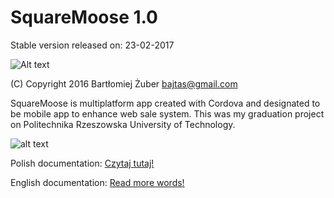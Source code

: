 SquareMoose 1.0
==================
Stable version released on: 23-02-2017

![Alt text](/docs/img_1.jpg?raw=true "How GUI looks")

(C) Copyright 2016 Bartłomiej Żuber <bajtas@gmail.com>

SquareMoose is multiplatform app created with Cordova and designated to be mobile app to enhance web sale system.
This was my graduation project on Politechnika Rzeszowska University of Technology.

![alt text](https://encrypted-tbn3.gstatic.com/images?q=tbn:ANd9GcSSsnTNn7HmcHidzl_zH3_w6cHArujZ3MF5rXHaLA6eMvjHAB7O "Line separator")

Polish documentation: [Czytaj tutaj!](docs/POLISH_README.md)

English documentation: [Read more words!](docs/ENGLISH_README.md)
